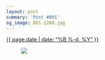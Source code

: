 ```yaml
---
layout: post
summary: 'Post #801'
og_image: 801-1280.jpg
---
```


<div class="post">
 <time>
  <a href="/801">
   {{ page.date | date: "%B %-d, %Y" }}
  </a>
 </time>
 <a href="/801">
  <figure data-taken="2/11/2019">
   <img sizes="(min-width: 700px) 50vw, calc(100vw - 2rem)" src="{{ site.assets_url }}/801-640.jpg" srcset="{{ site.assets_url }}/801-320.jpg 320w, {{ site.assets_url }}/801-640.jpg 640w, {{ site.assets_url }}/801-960.jpg 960w, {{ site.assets_url }}/801-1280.jpg 1280w"/>
  </figure>
 </a>
</div>
